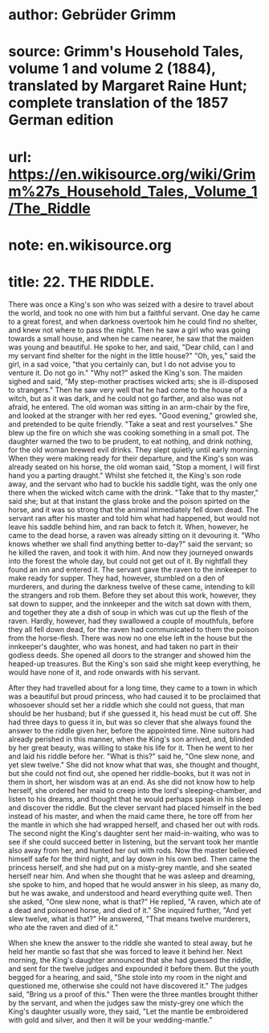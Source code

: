 # author: Gebrüder Grimm
# source: Grimm's Household Tales, volume 1 and volume 2 (1884), translated by Margaret Raine Hunt; complete translation of the 1857 German edition
# url: https://en.wikisource.org/wiki/Grimm%27s_Household_Tales,_Volume_1/The_Riddle
# note: en.wikisource.org
# title: 22. THE RIDDLE. 

There was once a King's son who was seized with a desire to travel about the world, and took no one with him but a faithful servant. One day he came to a great forest, and when darkness overtook him he could find no shelter, and knew not where to pass the night. Then he saw a girl who was going towards a small house, and when he came nearer, he saw that the maiden was young and beautiful. He spoke to her, and said, "Dear child, can I and my servant find shelter for the night in the little house?" "Oh, yes," said the girl, in a sad voice, "that you certainly can, but I do not advise you to venture it. Do not go in." "Why not?" asked the King's son. The maiden sighed and said, "My step-mother practises wicked arts; she is ill-disposed to strangers." Then he saw very well that he had come to the house of a witch, but as it was dark, and he could not go farther, and also was not afraid, he entered. The old woman was sitting in an arm-chair by the fire, and looked at the stranger with her red eyes. "Good evening," growled she, and pretended to be quite friendly. "Take a seat and rest yourselves." She blew up the fire on which she was cooking something in a small pot. The daughter warned the two to be prudent, to eat nothing, and drink nothing, for the old ​woman brewed evil drinks. They slept quietly until early morning. When they were making ready for their departure, and the King's son was already seated on his horse, the old woman said, "Stop a moment, I will first hand you a parting draught." Whilst she fetched it, the King's son rode away, and the servant who had to buckle his saddle tight, was the only one there when the wicked witch came with the drink. "Take that to thy master," said she; but at that instant the glass broke and the poison spirted on the horse, and it was so strong that the animal immediately fell down dead. The servant ran after his master and told him what had happened, but would not leave his saddle behind him, and ran back to fetch it. When, however, he came to the dead horse, a raven was already sitting on it devouring it. "Who knows whether we shall find anything better to-day?" said the servant; so he killed the raven, and took it with him. And now they journeyed onwards into the forest the whole day, but could not get out of it. By nightfall they found an inn and entered it. The servant gave the raven to the innkeeper to make ready for supper. They had, however, stumbled on a den of murderers, and during the darkness twelve of these came, intending to kill the strangers and rob them. Before they set about this work, however, they sat down to supper, and the innkeeper and the witch sat down with them, and together they ate a dish of soup in which was cut up the flesh of the raven. Hardly, however, had they swallowed a couple of mouthfuls, before they all fell down dead, for the raven had communicated to them the poison from the horse-flesh. There was now no one else left in the house but the innkeeper's daughter, who was honest, and had taken no part in their godless deeds. She opened all doors to the stranger and showed him the heaped-up treasures. But the King's son said she might keep everything, he would have none of it, and rode onwards with his servant. 

After they had travelled about for a long time, they came to a town in which was a beautiful but proud princess, who had caused it to be proclaimed that whosoever should set her a riddle which she could not guess, that man should be her husband; but if she guessed it, his ​head must be cut off. She had three days to guess it in, but was so clever that she always found the answer to the riddle given her, before the appointed time. Nine suitors had already perished in this manner, when the King's son arrived, and, blinded by her great beauty, was willing to stake his life for it. Then he went to her and laid his riddle before her. "What is this?" said he, "One slew none, and yet slew twelve." She did not know what that was, she thought and thought, but she could not find out, she opened her riddle-books, but it was not in them in short, her wisdom was at an end. As she did not know how to help herself, she ordered her maid to creep into the lord's sleeping-chamber, and listen to his dreams, and thought that he would perhaps speak in his sleep and discover the riddle. But the clever servant had placed himself in the bed instead of his master, and when the maid came there, he tore off from her the mantle in which she had wrapped herself, and chased her out with rods. The second night the King's daughter sent her maid-in-waiting, who was to see if she could succeed better in listening, but the servant took her mantle also away from her, and hunted her out with rods. Now the master believed himself safe for the third night, and lay down in his own bed. Then came the princess herself, and she had put on a misty-grey mantle, and she seated herself near him. And when she thought that he was asleep and dreaming, she spoke to him, and hoped that he would answer in his sleep, as many do, but he was awake, and understood and heard everything quite well. Then she asked, "One slew none, what is that?" He replied, "A raven, which ate of a dead and poisoned horse, and died of it." She inquired further, "And yet slew twelve, what is that?" He answered, "That means twelve murderers, who ate the raven and died of it." 

When she knew the answer to the riddle she wanted to steal away, but he held her mantle so fast that she was forced to leave it behind her. Next morning, the King's daughter announced that she had guessed the riddle, and sent for the twelve judges and expounded it before them. But the youth begged for a hearing, and said, "She stole into my room in the night and questioned me, otherwise ​she could not have discovered it." The judges said, "Bring us a proof of this." Then were the three mantles brought thither by the servant, and when the judges saw the misty-grey one which the King's daughter usually wore, they said, "Let the mantle be embroidered with gold and silver, and then it will be your wedding-mantle." 


